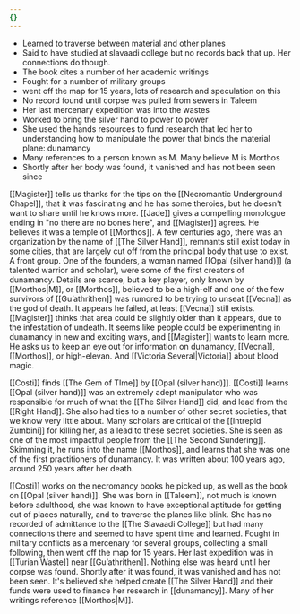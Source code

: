 ```yaml
---
{}
---
```

- Learned to traverse between material and other planes
- Said to have studied at slavaadi college but no records back that up. Her connections do though.
- The book cites a number of her academic writings 
- Fought for a number of military groups
- went off the map for 15 years, lots of research and speculation on this
- No record found until corpse was pulled from sewers in Taleem
- Her last mercenary expedition was into the wastes
- Worked to bring the silver hand to power to power
- She used the hands resources to fund research that led her to understanding how to manipulate the power that binds the material plane: dunamancy
- Many references to a person known as M. Many believe M is Morthos
- Shortly after her body was found, it vanished and has not been seen since

[[Magister]] tells us thanks for the tips on the [[Necromantic Underground Chapel]], that it was fascinating and he has some theroies, but he doesn't want to share until he knows more. [[Jade]] gives a compelling monologue ending in "no there are no bones here", and [[Magister]] agrees. He believes it was a temple of [[Morthos]]. A few centuries ago, there was an organization by the name of [[The Silver Hand]], remnants still exist today in some cities, that are largely cut off from the principal body that use to exist. A front group. One of the founders, a woman named [[Opal (silver hand)]] (a talented warrior and scholar), were some of the first creators of dunamancy. Details are scarce, but a key player, only known by [[Morthos|M]], or [[Morthos]], believed to be a high-elf and one of the few survivors of [[Gu’athrithen]] was rumored to be trying to unseat [[Vecna]] as the god of death. It appears he failed, at least [[Vecna]] still exists. [[Magister]] thinks that area could be slightly older than it appears, due to the infestation of undeath. It seems like people could be experimenting in dunamancy in new and exciting ways, and [[Magister]] wants to learn more. He asks us to keep an eye out for information on dunamancy, [[Vecna]], [[Morthos]], or high-elevan. And [[Victoria Several|Victoria]] about blood magic. 

[[Costi]] finds [[The Gem of TIme]] by [[Opal (silver hand)]]. [[Costi]] learns [[Opal (silver hand)]] was an extremely adept manipulator who was responsible for much of what the [[The Silver Hand]] did, and lead from the [[Right Hand]]. She also had ties to a number of other secret societies, that we know very little about. Many scholars are critical of the [[Intrepid Zumbini]] for killing her, as a lead to these secret societies. She is seen as one of the most impactful people from the [[The Second Sundering]]. Skimming it, he runs into the name [[Morthos]], and learns that she was one of the first practitioners of dunamancy. It was written about 100 years ago, around 250 years after her death. 

[[Costi]] works on the necromancy books he picked up, as well as the book on [[Opal (silver hand)]]. She was born in [[Taleem]], not much is known before adulthood, she was known to have exceptional aptitude for getting out of places naturally, and to traverse the planes like blink. She has no recorded of admittance to the [[The Slavaadi College]] but had many connections there and seemed to have spent time and learned. Fought in military conflicts as a mercenary for several groups, collecting a small following, then went off the map for 15 years. Her last expedition was in [[Turian Waste]] near [[Gu’athrithen]]. Nothing else was heard until her corpse was found. Shortly after it was found, it was vanished and has not been seen. It's believed she helped create [[The Silver Hand]] and their funds were used to finance her research in [[dunamancy]]. Many of her writings reference [[Morthos|M]]. 
